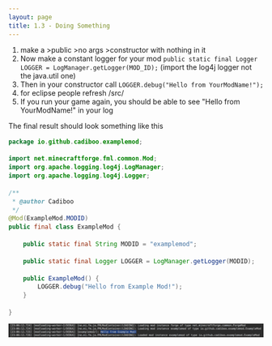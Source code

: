 ```yaml
---
layout: page
title: 1.3 - Doing Something
---
```


1) make a >public >no args >constructor with nothing in it
2) Now make a constant logger for your mod
`public static final Logger LOGGER = LogManager.getLogger(MOD_ID);` (import the log4j logger not the java.util one)
3) Then in your constructor call `LOGGER.debug("Hello from YourModName!");`
4) for eclipse people refresh /src/
5) If you run your game again, you should be able to see "Hello from YourModName!" in your log

The final result should look something like this
```java
package io.github.cadiboo.examplemod;

import net.minecraftforge.fml.common.Mod;
import org.apache.logging.log4j.LogManager;
import org.apache.logging.log4j.Logger;

/**
 * @author Cadiboo
 */
@Mod(ExampleMod.MODID)
public final class ExampleMod {

	public static final String MODID = "examplemod";

	public static final Logger LOGGER = LogManager.getLogger(MODID);

	public ExampleMod() {
		LOGGER.debug("Hello from Example Mod!");
	}

}
```
![Log](/tutorials/1.13.2/forge/1.3-doing-something/log.png "Log")
